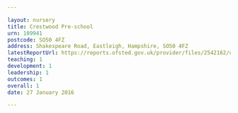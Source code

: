 ```yaml
---

layout: nursery
title: Crestwood Pre-school
urn: 109941
postcode: SO50 4FZ
address: Shakespeare Road, Eastleigh, Hampshire, SO50 4FZ
latestReportUrl: https://reports.ofsted.gov.uk/provider/files/2542162/urn/109941.pdf
teaching: 1
development: 1
leadership: 1
outcomes: 1
overall: 1
date: 27 January 2016

---
```

